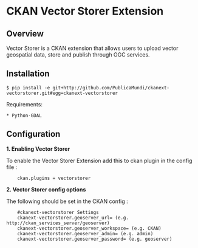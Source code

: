 CKAN Vector Storer Extension
=======================


Overview
--------
Vector Storer is a CKAN extension that allows users to upload vector geospatial data, store and publish through OGC services.



Installation
------------

    $ pip install -e git+http://github.com/PublicaMundi/ckanext-vectorstorer.git#egg=ckanext-vectorstorer

Requirements:

    * Python-GDAL


Configuration
-------------

**1.  Enabling Vector Storer**

  To enable the Vector Storer Extension add this to ckan plugin in the config file :
 
        ckan.plugins = vectorstorer

    
**2.  Vector Storer config options**

  The following should be set in the CKAN config :

        #ckanext-vectorstorer Settings
        ckanext-vectorstorer.geoserver_url= (e.g. http://ckan_services_server/geoserver)
        ckanext-vectorstorer.geoserver_workspace= (e.g. CKAN)
        ckanext-vectorstorer.geoserver_admin= (e.g. admin)
        ckanext-vectorstorer.geoserver_password= (e.g. geoserver)